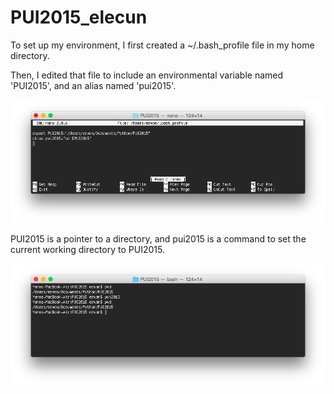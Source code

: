 # PUI2015_elecun

To set up my environment, I first created a ~/.bash_profile file in my home directory.


Then, I edited that file to include an environmental variable named 'PUI2015', and an alias named 'pui2015'.

![Alt text](bashprofile.png)

PUI2015 is a pointer to a directory, and pui2015 is a command to set the current working directory to PUI2015.

![Alt text](variabledemo.png)